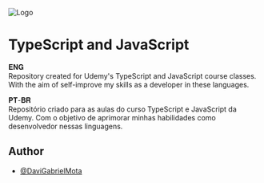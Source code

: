 
![Logo](https://i.ytimg.com/vi/74qZR83-4zc/maxresdefault.jpg)


# TypeScript and JavaScript

𝐄𝐍𝐆 <br>
Repository created for Udemy's TypeScript and JavaScript course classes. With the aim of self-improve my skills as a developer in these languages.

𝐏𝐓-𝐁𝐑 <br>
Repositório criado para as aulas do curso TypeScript e JavaScript da Udemy. Com o objetivo de aprimorar minhas habilidades como desenvolvedor nessas linguagens.

## Author

- [@DaviGabrielMota](https://github.com/DaviGabrielMota)

